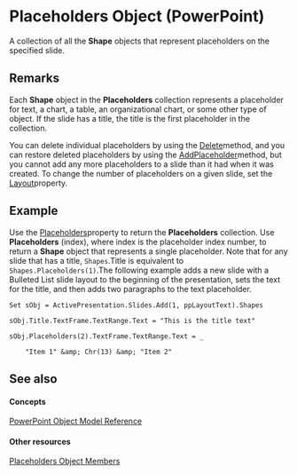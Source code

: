 
# Placeholders Object (PowerPoint)

A collection of all the  **Shape** objects that represent placeholders on the specified slide.


## Remarks

 Each **Shape** object in the **Placeholders** collection represents a placeholder for text, a chart, a table, an organizational chart, or some other type of object. If the slide has a title, the title is the first placeholder in the collection.

You can delete individual placeholders by using the [Delete](a132067b-b8d7-0730-5dec-2df666eac209.md)method, and you can restore deleted placeholders by using the [AddPlaceholder](10927d59-1810-2f91-eb52-c42113570ccc.md)method, but you cannot add any more placeholders to a slide than it had when it was created. To change the number of placeholders on a given slide, set the [Layout](681819b8-327e-fb6f-e9d2-0f8feb48ec36.md)property.


## Example

Use the [Placeholders](2926d893-056a-0805-85ba-681e64bf81ed.md)property to return the  **Placeholders** collection. Use **Placeholders** (index), where index is the placeholder index number, to return a **Shape** object that represents a single placeholder. Note that for any slide that has a title, `Shapes`.Title is equivalent to  `Shapes.Placeholders(1)`.The following example adds a new slide with a Bulleted List slide layout to the beginning of the presentation, sets the text for the title, and then adds two paragraphs to the text placeholder.


```
Set sObj = ActivePresentation.Slides.Add(1, ppLayoutText).Shapes

sObj.Title.TextFrame.TextRange.Text = "This is the title text"

sObj.Placeholders(2).TextFrame.TextRange.Text = _

    "Item 1" &amp; Chr(13) &amp; "Item 2"
```


## See also


#### Concepts


[PowerPoint Object Model Reference](00acd64a-5896-0459-39af-98df2849849e.md)
#### Other resources


[Placeholders Object Members](3c2b0314-d29c-9926-0c0d-fc33a24128ef.md)
